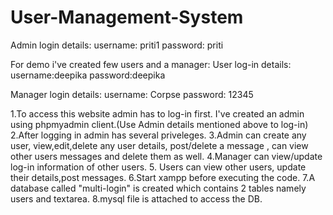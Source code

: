 # User-Management-System

Admin login details:
username: priti1
password: priti

For demo i've created few users and a manager:
User log-in details:
username:deepika
password:deepika

Manager login details:
username: Corpse
password: 12345

1.To access this website admin has to log-in first. I've created an admin using phpmyadmin client.(Use Admin details mentioned above to log-in)
2.After logging in admin has several priveleges.
3.Admin can create any user, view,edit,delete any user details, post/delete a message , can view other users messages and delete them as well. 
4.Manager can view/update log-in information of other users.
5. Users can view other users, update their details,post messages.
6.Start xampp before executing the code.
7.A database called "multi-login" is created which contains 2 tables namely users and textarea.
8.mysql file is attached to access the DB.
